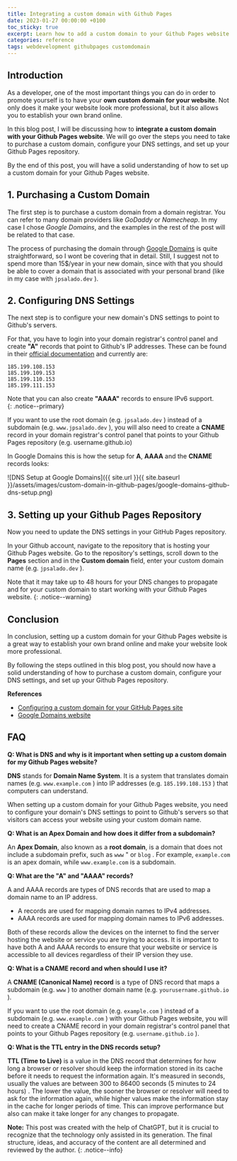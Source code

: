 ```yaml
---
title: Integrating a custom domain with Github Pages
date: 2023-01-27 00:00:00 +0100
toc_sticky: true
excerpt: Learn how to add a custom domain to your Github Pages website and establish your own brand online.
categories: reference
tags: webdevelopment githubpages customdomain
---
```


## Introduction

As a developer, one of the most important things you can do in order to promote yourself is to have your **own custom domain for your website**. Not only does it make your website look more professional, but it also allows you to establish your own brand online.

In this blog post, I will be discussing how to **integrate a custom domain with your Github Pages website**. We will go over the steps you need to take to purchase a custom domain, configure your DNS settings, and set up your Github Pages repository.

By the end of this post, you will have a solid understanding of how to set up a custom domain for your Github Pages website.

## 1. Purchasing a Custom Domain

The first step is to purchase a custom domain from a domain registrar. You can refer to many domain providers like _GoDaddy_ or _Namecheap_. In my case I chose _Google Domains_, and the examples in the rest of the post will be related to that case.

The process of purchasing the domain through [Google Domains](https://domains.google/) is quite straightforward, so I wont be covering that in detail. Still, I suggest not to spend more than 15$/year in your new domain, since with that you should be able to cover a domain that is associated with your personal brand (like in my case with `jpsalado.dev` ). 

## 2. Configuring DNS Settings

The next step is to configure your new domain's DNS settings to point to Github's servers.

For that, you have to login into your domain registrar's control panel and create **"A"** records that point to Github's IP addresses. These can be found in their [official documentation](https://docs.github.com/en/pages/configuring-a-custom-domain-for-your-github-pages-site/managing-a-custom-domain-for-your-github-pages-site#configuring-an-apex-domain) and currently are: 

```
185.199.108.153
185.199.109.153
185.199.110.153
185.199.111.153
```

Note that you can also create **"AAAA"** records to ensure IPv6 support.  
{: .notice--primary}

If you want to use the root domain (e.g. `jpsalado.dev` ) instead of a subdomain (e.g. `www.jpsalado.dev` ), you will also need to create a **CNAME** record in your domain registrar's control panel that points to your Github Pages repository (e.g. username.github.io)

In Google Domains this is how the setup for **A**, **AAAA** and the **CNAME** records looks:

![DNS Setup at Google Domains]({{ site.url }}{{ site.baseurl }}/assets/images/custom-domain-in-github-pages/google-domains-github-dns-setup.png)

## 3. Setting up your Github Pages Repository

Now you need to update the DNS settings in your GitHub Pages repository.

In your Github account, navigate to the repository that is hosting your Github Pages website. Go to the repository's settings, scroll down to the **Pages** section and in the **Custom domain** field, enter your custom domain name (e.g. `jpsalado.dev` ).

Note that it may take up to 48 hours for your DNS changes to propagate and for your custom domain to start working with your Github Pages website.
{: .notice--warning}

## Conclusion

In conclusion, setting up a custom domain for your Github Pages website is a great way to establish your own brand online and make your website look more professional.

By following the steps outlined in this blog post, you should now have a solid understanding of how to purchase a custom domain, configure your DNS settings, and set up your Github Pages repository.

**References**

* [Configuring a custom domain for your GitHub Pages site](https://docs.github.com/en/pages/configuring-a-custom-domain-for-your-github-pages-site)
* [Google Domains website](https://domains.google/)

## FAQ

**Q: What is DNS and why is it important when setting up a custom domain for my Github Pages website?**

**DNS** stands for **Domain Name System**. It is a system that translates domain names (e.g. `www.example.com` ) into IP addresses (e.g. `185.199.108.153` ) that computers can understand.

When setting up a custom domain for your Github Pages website, you need to configure your domain's DNS settings to point to Github's servers so that visitors can access your website using your custom domain name.

**Q: What is an Apex Domain and how does it differ from a subdomain?**

An **Apex Domain**, also known as a **root domain**, is a domain that does not include a subdomain prefix, such as `www` " or `blog` . For example, `example.com` is an apex domain, while `www.example.com` is a subdomain.

**Q: What are the "A" and "AAAA" records?**

A and AAAA records are types of DNS records that are used to map a domain name to an IP address.

* A records are used for mapping domain names to IPv4 addresses.
* AAAA records are used for mapping domain names to IPv6 addresses.

Both of these records allow the devices on the internet to find the server hosting the website or service you are trying to access. It is important to have both A and AAAA records to ensure that your website or service is accessible to all devices regardless of their IP version they use.

**Q: What is a CNAME record and when should I use it?**

A **CNAME (Canonical Name) record** is a type of DNS record that maps a subdomain (e.g. `www` ) to another domain name (e.g. `yourusername.github.io` ).

If you want to use the root domain (e.g. `example.com` ) instead of a subdomain (e.g. `www.example.com` ) with your Github Pages website, you will need to create a CNAME record in your domain registrar's control panel that points to your Github Pages repository (e.g. `username.github.io` ).

**Q: What is the TTL entry in the DNS records setup?**

**TTL (Time to Live)** is a value in the DNS record that determines for how long a browser or resolver should keep the information stored in its cache before it needs to request the information again. It's measured in seconds, usually the values are between 300 to 86400 seconds (5 minutes to 24 hours) . The lower the value, the sooner the browser or resolver will need to ask for the information again, while higher values make the information stay in the cache for longer periods of time. This can improve performance but also can make it take longer for any changes to propagate.

**Note:** This post was created with the help of ChatGPT, but it is crucial to recognize that the technology only assisted in its generation. The final structure, ideas, and accuracy of the content are all determined and reviewed by the author.
{: .notice--info}
